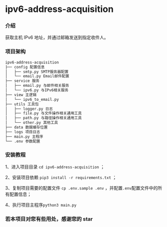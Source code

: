# ipv6-address-acquisition



### 介绍

获取主机 IPv6 地址，并通过邮箱发送到指定收件人。



### 项目架构

```txt
ipv6-address-acquisition
├── config 配置信息
│   ├── smtp.py SMTP服务器配置
│   └── email.py Email邮件配置
├── service 服务
│   ├── email.py 与邮件相关服务
│   └── ipv6.py 与IPv6相关服务
├── view 主逻辑
│   └── ipv6_to_email.py 
├── utils 工具包
│   ├── logger.py 日志
│   ├── file.py 与文件操作相关通用工具
│   ├── path.py 与路径操作相关通用工具
│   └── other.py 其他工具
├── data 数据缓存位置
├── logs 项目日志
├── main.py 主程序
└── .env 参数配置
```



### 安装教程

1、进入项目目录 `cd ipv6-address-acquisition` ；

2、安装项目依赖 `pip3 install -r requirements.txt` ；

3、复制项目需要的配置文件 `cp .env.sample .env` ，并配置`.env`配置文件中的所有配置信息；

4、执行项目主程序`python3 main.py`



### 若本项目对您有些用处，感谢您的 star

